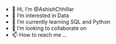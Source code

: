 - 👋 Hi, I’m @AshishChhillar
- 👀 I’m interested in Data 
- 🌱 I’m currently learning SQL and Python
- 💞️ I’m looking to collaborate on 
- 📫 How to reach me ...

<!---
AshishChhillar/AshishChhillar is a ✨ special ✨ repository because its `README.md` (this file) appears on your GitHub profile.
You can click the Preview link to take a look at your changes.
--->
